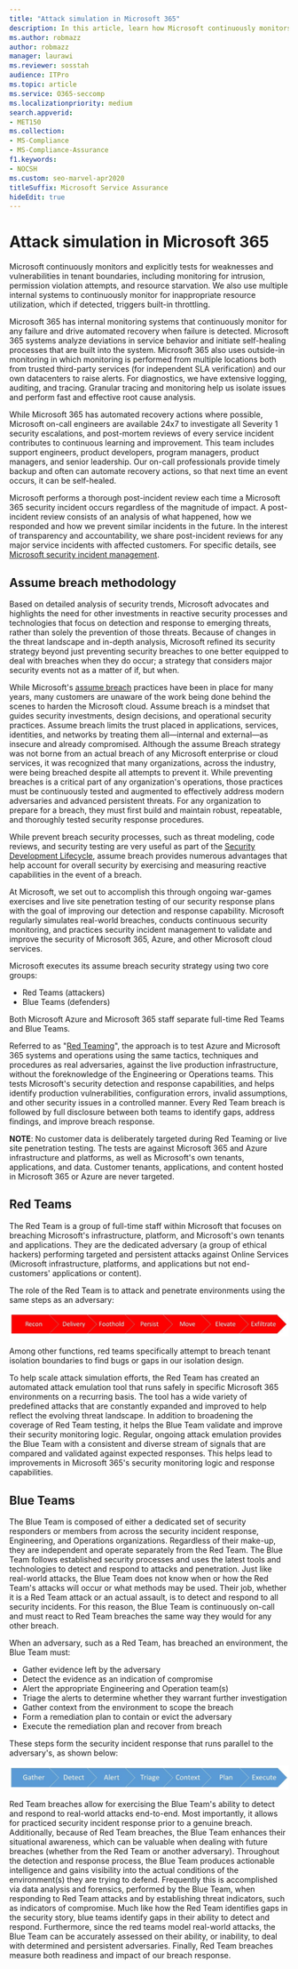 ```yaml
---
title: "Attack simulation in Microsoft 365"
description: In this article, learn how Microsoft continuously monitors and tests tenant boundaries for Microsoft 365.
ms.author: robmazz
author: robmazz
manager: laurawi
ms.reviewer: sosstah
audience: ITPro
ms.topic: article
ms.service: O365-seccomp
ms.localizationpriority: medium
search.appverid:
- MET150
ms.collection:
- MS-Compliance
- MS-Compliance-Assurance
f1.keywords:
- NOCSH
ms.custom: seo-marvel-apr2020
titleSuffix: Microsoft Service Assurance
hideEdit: true
---
```


# Attack simulation in Microsoft 365

Microsoft continuously monitors and explicitly tests for weaknesses and vulnerabilities in tenant boundaries, including monitoring for intrusion, permission violation attempts, and resource starvation. We also use multiple internal systems to continuously monitor for inappropriate resource utilization, which if detected, triggers built-in throttling.

Microsoft 365 has internal monitoring systems that continuously monitor for any failure and drive automated recovery when failure is detected. Microsoft 365 systems analyze deviations in service behavior and initiate self-healing processes that are built into the system. Microsoft 365 also uses outside-in monitoring in which monitoring is performed from multiple locations both from trusted third-party services (for independent SLA verification) and our own datacenters to raise alerts. For diagnostics, we have extensive logging, auditing, and tracing. Granular tracing and monitoring help us isolate issues and perform fast and effective root cause analysis.

While Microsoft 365 has automated recovery actions where possible, Microsoft on-call engineers are available 24x7 to investigate all Severity 1 security escalations, and post-mortem reviews of every service incident contributes to continuous learning and improvement. This team includes support engineers, product developers, program managers, product managers, and senior leadership. Our on-call professionals provide timely backup and often can automate recovery actions, so that next time an event occurs, it can be self-healed.

Microsoft performs a thorough post-incident review each time a Microsoft 365 security incident occurs regardless of the magnitude of impact. A post-incident review consists of an analysis of what happened, how we responded and how we prevent similar incidents in the future. In the interest of transparency and accountability, we share post-incident reviews for any major service incidents with affected customers. For specific details, see [Microsoft security incident management](assurance-security-incident-management.md).

## Assume breach methodology

Based on detailed analysis of security trends, Microsoft advocates and highlights the need for other investments in reactive security processes and technologies that focus on detection and response to emerging threats, rather than solely the prevention of those threats. Because of changes in the threat landscape and in-depth analysis, Microsoft refined its security strategy beyond just preventing security breaches to one better equipped to deal with breaches when they do occur; a strategy that considers major security events not as a matter of if, but when.

While Microsoft's [assume breach](https://www.microsoft.com/TrustCenter/Security/default.aspx) practices have been in place for many years, many customers are unaware of the work being done behind the scenes to harden the Microsoft cloud. Assume breach is a mindset that guides security investments, design decisions, and operational security practices. Assume breach limits the trust placed in applications, services, identities, and networks by treating them all—internal and external—as insecure and already compromised. Although the assume Breach strategy was not borne from an actual breach of any Microsoft enterprise or cloud services, it was recognized that many organizations, across the industry, were being breached despite all attempts to prevent it. While preventing breaches is a critical part of any organization's operations, those practices must be continuously tested and augmented to effectively address modern adversaries and advanced persistent threats. For any organization to prepare for a breach, they must first build and maintain robust, repeatable, and thoroughly tested security response procedures.

While prevent breach security processes, such as threat modeling, code reviews, and security testing are very useful as part of the [Security Development Lifecycle](https://www.microsoft.com/securityengineering/sdl/), assume breach provides numerous advantages that help account for overall security by exercising and measuring reactive capabilities in the event of a breach.

At Microsoft, we set out to accomplish this through ongoing war-games exercises and live site penetration testing of our security response plans with the goal of improving our detection and response capability. Microsoft regularly simulates real-world breaches, conducts continuous security monitoring, and practices security incident management to validate and improve the security of Microsoft 365, Azure, and other Microsoft cloud services.

Microsoft executes its assume breach security strategy using two core groups:

- Red Teams (attackers)
- Blue Teams (defenders)

Both Microsoft Azure and Microsoft 365 staff separate full-time Red Teams and Blue Teams.

Referred to as "[Red Teaming](https://go.microsoft.com/fwlink/?linkid=518599)", the approach is to test Azure and Microsoft 365 systems and operations using the same tactics, techniques and procedures as real adversaries, against the live production infrastructure, without the foreknowledge of the Engineering or Operations teams. This tests Microsoft's security detection and response capabilities, and helps identify production vulnerabilities, configuration errors, invalid assumptions, and other security issues in a controlled manner. Every Red Team breach is followed by full disclosure between both teams to identify gaps, address findings, and improve breach response.

**NOTE**: No customer data is deliberately targeted during Red Teaming or live site penetration testing. The tests are against Microsoft 365 and Azure infrastructure and platforms, as well as Microsoft's own tenants, applications, and data. Customer tenants, applications, and content hosted in Microsoft 365 or Azure are never targeted.

## Red Teams

The Red Team is a group of full-time staff within Microsoft that focuses on breaching Microsoft's infrastructure, platform, and Microsoft's own tenants and applications. They are the dedicated adversary (a group of ethical hackers) performing targeted and persistent attacks against Online Services (Microsoft infrastructure, platforms, and applications but not end-customers' applications or content).

The role of the Red Team is to attack and penetrate environments using the same steps as an adversary:

![Breach stages.](../media/office-365-isolation-breach-stages.png)

Among other functions, red teams specifically attempt to breach tenant isolation boundaries to find bugs or gaps in our isolation design.

To help scale attack simulation efforts, the Red Team has created an automated attack emulation tool that runs safely in specific Microsoft 365 environments on a recurring basis. The tool has a wide variety of predefined attacks that are constantly expanded and improved  to help reflect the evolving threat landscape. In addition to broadening the coverage of Red Team testing, it helps the Blue Team validate and improve their security monitoring logic. Regular, ongoing attack emulation provides the Blue Team with a consistent and diverse stream of signals that are compared and validated against expected responses. This helps lead to improvements in Microsoft 365's security monitoring logic and response capabilities.

## Blue Teams

The Blue Team is composed of either a dedicated set of security responders or members from across the security incident response, Engineering, and Operations organizations. Regardless of their make-up, they are independent and operate separately from the Red Team. The Blue Team follows established security processes and uses the latest tools and technologies to detect and respond to attacks and penetration. Just like real-world attacks, the Blue Team does not know when or how the Red Team's attacks will occur or what methods may be used. Their job, whether it is a Red Team attack or an actual assault, is to detect and respond to all security incidents. For this reason, the Blue Team is continuously on-call and must react to Red Team breaches the same way they would for any other breach.

When an adversary, such as a Red Team, has breached an environment, the Blue Team must:

- Gather evidence left by the adversary
- Detect the evidence as an indication of compromise
- Alert the appropriate Engineering and Operation team(s)
- Triage the alerts to determine whether they warrant further investigation
- Gather context from the environment to scope the breach
- Form a remediation plan to contain or evict the adversary
- Execute the remediation plan and recover from breach

These steps form the security incident response that runs parallel to the adversary's, as shown below:

![Breach response stages.](../media/office-365-isolation-breach-response-stages.png)

Red Team breaches allow for exercising the Blue Team's ability to detect and respond to real-world attacks end-to-end. Most importantly, it allows for practiced security incident response prior to a genuine breach. Additionally, because of Red Team breaches, the Blue Team enhances their situational awareness, which can be valuable when dealing with future breaches (whether from the Red Team or another adversary). Throughout the detection and response process, the Blue Team produces actionable intelligence and gains visibility into the actual conditions of the environment(s) they are trying to defend. Frequently this is accomplished via data analysis and forensics, performed by the Blue Team, when responding to Red Team attacks and by establishing threat indicators, such as indicators of compromise. Much like how the Red Team identifies gaps in the security story, blue teams identify gaps in their ability to detect and respond. Furthermore, since the red teams model real-world attacks, the Blue Team can be accurately assessed on their ability, or inability, to deal with determined and persistent adversaries. Finally, Red Team breaches measure both readiness and impact of our breach response.
